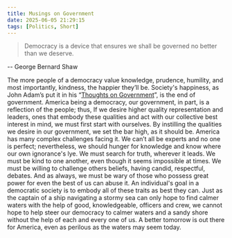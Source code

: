 ```yaml
---
title: Musings on Government
date: 2025-06-05 21:29:15
tags: [Politics, Short]
---
```


> Democracy is a device that ensures we shall be governed no better than we deserve.

-- George Bernard Shaw

The more people of a democracy value knowledge, prudence, humility, and most importantly, kindness, the happier they’ll be.
Society's happiness, as John Adam’s put it in his “[Thoughts on Government](https://founders.archives.gov/documents/Adams/06-04-02-0026-0004)”, is the end of government.
America being a democracy, our government, in part, is a reflection of the people; thus, If we desire higher quality representation and
leaders, ones that embody these qualities and act with our collective best interest in mind, we must first start with ourselves.
By instilling the qualities we desire in our government, we set the bar high, as it should be. America has many complex challenges
facing it. We can’t all be experts and no one is perfect; nevertheless, we should hunger for knowledge and know where our own ignorance's
lye. We must search for truth, wherever it leads. We must be kind to one another, even though it seems impossible at times.
We must be willing to challenge others beliefs, having candid, respectful, debates. And as always, we must be wary of those who possess
great power for even the best of us can abuse it. An individual's goal in a democratic society is to embody all of these traits as best they can.
Just as the captain of a ship navigating a stormy sea can only hope to find calmer waters with the help of good, knowledgeable, officers and crew,
we cannot hope to help steer our democracy to calmer waters and a sandy shore without the help of each and every one of us.
A better tomorrow is out there for America, even as perilous as the waters may seem today.
